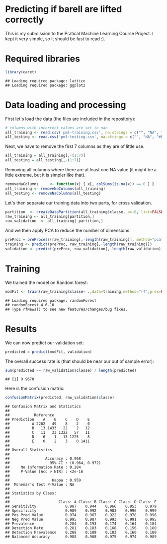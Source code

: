 Predicting if barell are lifted correctly
=========================================

This is my submission to the Pratical Machine Learning Course Project. I kept it very simple, so it should be fast to read :).

Required libraries
==================


```r
library(caret)
```

```
## Loading required package: lattice
## Loading required package: ggplot2
```

Data loading and processing
===========================

First let's load the data (the files are included in the repository):


```r
# columns with incorrect values are set to nan
all_training <- read.csv('pml-training.csv', na.strings = c("", "NA", "#DIV/0!") )
all_testing <- read.csv('pml-testing.csv', na.strings = c("", "NA", "#DIV/0!") )
```

Next, we have to remove the first 7 columns as they are of little use.

```r
all_training = all_training[,-(1:7)]
all_testing = all_testing[,-(1:7)]
```

Removing all columns where there are at least one NA value (it might be a little extreme, but it is simpler like that).

```r
removeNaColumns     <- function(x) { x[, colSums(is.na(x)) == 0 ] }
all_training <- removeNaColumns(all_training)
all_testing <- removeNaColumns(all_testing)
```


Let's then separate our training data into two parts, for cross validation.

```r
partition  <- createDataPartition(all_training$classe, p=.6, list=FALSE)
raw_training <- all_training[partition,]
raw_validation  <- all_training[-partition,]
```

And we then apply PCA to reduce the number of dimensions:

```r
preProc = preProcess(raw_training[,-length(raw_training)], method="pca", thresh=0.9)
training <- predict(preProc, raw_training[,-length(raw_training)])
validation <- predict(preProc, raw_validation[,-length(raw_validation)])
```

Training
========
We trained the model on Random forest:

```r
modFit <- train(raw_training$classe~ .,data=training,method="rf",prox=FALSE)
```

```
## Loading required package: randomForest
## randomForest 4.6-10
## Type rfNews() to see new features/changes/bug fixes.
```

Results
=======
We can now predict our validation set:

```r
predicted = predict(modFit, validation)
```

The overall success rate is (that should be near our out of sample error):

```r
sum(predicted == raw_validation$classe) / length(predicted)
```

```
## [1] 0.9678
```

Here is the confusion matrix:

```r
confusionMatrix(predicted, raw_validation$classe)
```

```
## Confusion Matrix and Statistics
## 
##           Reference
## Prediction    A    B    C    D    E
##          A 2202   49    8    2    0
##          B   13 1433   22    2   12
##          C   11   33 1322   57   11
##          D    6    1   13 1225    8
##          E    0    2    3    0 1411
## 
## Overall Statistics
##                                         
##                Accuracy : 0.968         
##                  95% CI : (0.964, 0.972)
##     No Information Rate : 0.284         
##     P-Value [Acc > NIR] : <2e-16        
##                                         
##                   Kappa : 0.959         
##  Mcnemar's Test P-Value : NA            
## 
## Statistics by Class:
## 
##                      Class: A Class: B Class: C Class: D Class: E
## Sensitivity             0.987    0.944    0.966    0.953    0.979
## Specificity             0.989    0.992    0.983    0.996    0.999
## Pos Pred Value          0.974    0.967    0.922    0.978    0.996
## Neg Pred Value          0.995    0.987    0.993    0.991    0.995
## Prevalence              0.284    0.193    0.174    0.164    0.184
## Detection Rate          0.281    0.183    0.168    0.156    0.180
## Detection Prevalence    0.288    0.189    0.183    0.160    0.180
## Balanced Accuracy       0.988    0.968    0.975    0.974    0.989
```
